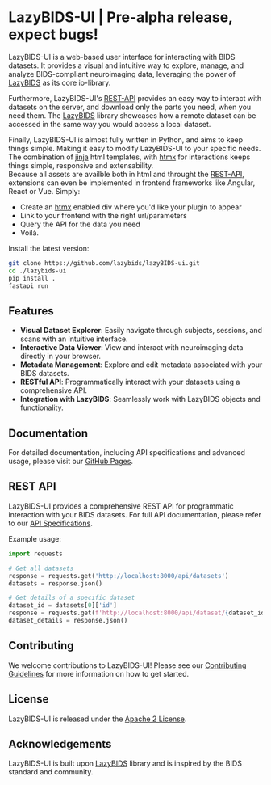 # LazyBIDS-UI | Pre-alpha release, expect bugs!

LazyBIDS-UI is a web-based user interface for interacting with BIDS datasets. It provides a visual and intuitive way to explore, manage, and analyze BIDS-compliant neuroimaging data, leveraging the power of [LazyBIDS](https://github.com/lazybids/lazybids) as its core io-library.

Furthermore, LazyBIDS-UI's [REST-API](https://lazybids.github.io/lazybids-ui/scalar) provides an easy way to interact with datasets on the server, and download only the parts you need, when you need them. The [LazyBIDS](https://github.com/lazybids/lazybids) library showcases how a remote dataset can be accessed in the same way you would access a local dataset.

Finally, LazyBIDS-UI is almost fully written in Python, and aims to keep things simple. Making it easy to modify LazyBIDS-UI to your specific needs. The combination of [jinja](https://jinja.palletsprojects.com/en/3.1.x/) html templates, with [htmx](https://htmx.org) for interactions keeps things simple, responsive and extensability.  
Because all assets are availble both in html and throught the [REST-API](https://lazybids.github.io/lazybids-ui/scalar), extensions can even be implemented in frontend frameworks like Angular, React or Vue. Simply:  
- Create an [htmx](https://htmx.org) enabled div where you'd like your plugin to appear
- Link to your frontend with the right url/parameters
- Query the API for the data you need
- Voilà.

Install the latest version:
```bash
git clone https://github.com/lazybids/lazyBIDS-ui.git
cd ./lazybids-ui
pip install .
fastapi run
```

## Features

- **Visual Dataset Explorer**: Easily navigate through subjects, sessions, and scans with an intuitive interface.
- **Interactive Data Viewer**: View and interact with neuroimaging data directly in your browser.
- **Metadata Management**: Explore and edit metadata associated with your BIDS datasets.
- **RESTful API**: Programmatically interact with your datasets using a comprehensive API.
- **Integration with LazyBIDS**: Seamlessly work with LazyBIDS objects and functionality.

## Documentation

For detailed documentation, including API specifications and advanced usage, please visit our [GitHub Pages](https://lazybids.github.io/lazybids-ui/).

<!---

## Quick Start

1. Install LazyBIDS-UI:
   ```bash
   pip install lazybids-ui
   ```

2. Start the LazyBIDS-UI server:
   ```bash
   lazybids-ui start
   ```

3. Open your web browser and navigate to `http://localhost:8000` to access the LazyBIDS-UI interface.

## Screenshots

[Space for screenshots/GIFs of the UI]
-->

## REST API

LazyBIDS-UI provides a comprehensive REST API for programmatic interaction with your BIDS datasets. For full API documentation, please refer to our [API Specifications](https://lazybids.github.io/lazybids-ui/api-docs).

Example usage:
```python
import requests

# Get all datasets
response = requests.get('http://localhost:8000/api/datasets')
datasets = response.json()

# Get details of a specific dataset
dataset_id = datasets[0]['id']
response = requests.get(f'http://localhost:8000/api/dataset/{dataset_id}')
dataset_details = response.json()
```

## Contributing

We welcome contributions to LazyBIDS-UI! Please see our [Contributing Guidelines](CONTRIBUTING.md) for more information on how to get started.

## License

LazyBIDS-UI is released under the [Apache 2 License](LICENSE).

## Acknowledgements

LazyBIDS-UI is built upon [LazyBIDS](https://github.com/lazybids/lazybids) library and is inspired by the BIDS standard and community.

